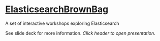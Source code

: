 # [ElasticsearchBrownBag](https://hackmd.io/@cp5_EyqNRquj1sBvUfSGSg/S16Ds3ycv#/)

A set of interactive workshops exploring Elasticsearch

See slide deck for more information. *Click header to open presentation*.



